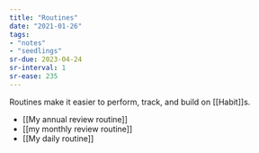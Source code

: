 ```yaml
---
title: "Routines"
date: "2021-01-26"
tags:
- "notes"
- "seedlings"
sr-due: 2023-04-24
sr-interval: 1
sr-ease: 235
---
```


Routines make it easier to perform, track, and build on [[Habit]]s. 

- [[My annual review routine]]
- [[my monthly review routine]]
- [[My daily routine]]